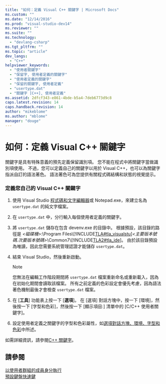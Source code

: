 ```yaml
---
title: "如何：定義 Visual C++ 關鍵字 | Microsoft Docs"
ms.custom: ""
ms.date: "12/14/2016"
ms.prod: "visual-studio-dev14"
ms.reviewer: ""
ms.suite: ""
ms.technology: 
  - "devlang-csharp"
ms.tgt_pltfrm: ""
ms.topic: "article"
dev_langs: 
  - "C++"
helpviewer_keywords: 
  - "使用者關鍵字"
  - "保留字, 使用者定義的關鍵字"
  - "使用者定義的關鍵字"
  - "保留的關鍵字, 使用者定義"
  - "usertype.dat"
  - "關鍵字 [C++], 使用者定義"
ms.assetid: 2dfcf343-e861-4bde-b5a4-7deb6773d9c8
caps.latest.revision: 14
caps.handback.revision: 14
author: "mikeblome"
ms.author: "mblome"
manager: "douge"
---
```

# 如何：定義 Visual C++ 關鍵字
關鍵字是具有特殊意義的預先定義保留識別項。 您不能在程式中將關鍵字當做識別項使用。 不過，您可以定義自己的關鍵字以用於 Visual C\+\+，也可以為關鍵字指派自訂的語法著色。 語法著色可為您提供有關程式碼結構和狀態的視覺提示。  
  
### 定義您自己的 Visual C\+\+ 關鍵字  
  
1.  使用 Visual Studio [程式碼和文字編輯器](http://msdn.microsoft.com/zh-tw/508e1f18-99d5-48ad-b5ad-d011b21c6ab1)或 Notepad.exe，來建立名為 `usertype.dat` 的純文字檔案。  
  
2.  在 `usertype.dat` 中，分行輸入每個使用者定義的關鍵字。  
  
3.  將 `usertype.dat` 儲存在包含 devenv.exe 的目錄中。 根據預設，該目錄的路徑是 *\<磁碟機\>*:\\Program Files\\[!INCLUDE[TLA#tla_visualstu](../misc/includes/tlasharptla_visualstu_md.md)]*\<主要版本號碼.次要版本號碼\>*\\Common7\\[!INCLUDE[TLA2#tla_ide](../misc/includes/tla2sharptla_ide_md.md)]。 由於該目錄預設為唯讀，因此您需要系統管理認證才能儲存 `usertype.dat`。  
  
4.  結束 Visual Studio，然後重新啟動。  
  
    > [!NOTE]
    >  您無法在編輯工作階段期間將 `usertype.dat` 檔案重新命名或重新載入，因為在初始化期間會讀取該檔案。 所有之前定義的色彩設定會優先考慮，因為語法著色機制最後才會檢查 `usertype.dat` 檔案。  
  
5.  在 \[**工具**\] 功能表上按一下 \[**選項**\]。 在 \[選項\] 對話方塊中，按一下 \[環境\]，然後按一下 \[字型和色彩\]，然後按一下 \[顯示項目:\] 清單中的 \[C\/C\+\+ 使用者關鍵字\]。  
  
6.  設定使用者定義之關鍵字的字型和色彩屬性，如[選項對話方塊、環境、字型和色彩](../ide/reference/fonts-and-colors-environment-options-dialog-box.md)中所述。  
  
 如需詳細資訊，請參閱[C\+\+ 關鍵字](/visual-cpp/cpp/keywords-cpp)。  
  
## 請參閱  
 [以使用者群組的成員身分執行](/visual-cpp/top/running-as-a-member-of-the-users-group)   
 [預設鍵盤快速鍵](../ide/default-keyboard-shortcuts-in-visual-studio.md)